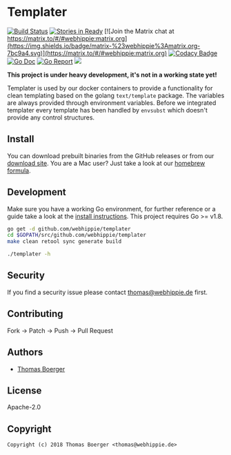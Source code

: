 # Templater

[![Build Status](http://github.dronehippie.de/api/badges/webhippie/templater/status.svg)](http://github.dronehippie.de/webhippie/templater)
[![Stories in Ready](https://badge.waffle.io/webhippie/templater.svg?label=ready&title=Ready)](http://waffle.io/webhippie/templater)
[![Join the Matrix chat at https://matrix.to/#/#webhippie:matrix.org](https://img.shields.io/badge/matrix-%23webhippie%3Amatrix.org-7bc9a4.svg)](https://matrix.to/#/#webhippie:matrix.org)
[![Codacy Badge](https://api.codacy.com/project/badge/Grade/d95dc8cbd6a14ee78b3d52a6a0104304)](https://www.codacy.com/app/webhippie/templater?utm_source=github.com&amp;utm_medium=referral&amp;utm_content=webhippie/templater&amp;utm_campaign=Badge_Grade)
[![Go Doc](https://godoc.org/github.com/webhippie/templater?status.svg)](http://godoc.org/github.com/webhippie/templater)
[![Go Report](http://goreportcard.com/badge/github.com/webhippie/templater)](http://goreportcard.com/report/github.com/webhippie/templater)
[![](https://images.microbadger.com/badges/image/tboerger/templater.svg)](http://microbadger.com/images/tboerger/templater "Get your own image badge on microbadger.com")

**This project is under heavy development, it's not in a working state yet!**

Templater is used by our docker containers to provide a functionality for clean templating based on the golang `text/template` package. The variables are always provided through environment variables. Before we integrated templater every template has been handled by `envsubst` which doesn't provide any control structures.


## Install

You can download prebuilt binaries from the GitHub releases or from our [download site](http://dl.webhippie.de/misc/templater). You are a Mac user? Just take a look at our [homebrew formula](https://github.com/webhippie/homebrew-webhippie).


## Development

Make sure you have a working Go environment, for further reference or a guide take a look at the [install instructions](http://golang.org/doc/install.html). This project requires Go >= v1.8.

```bash
go get -d github.com/webhippie/templater
cd $GOPATH/src/github.com/webhippie/templater
make clean retool sync generate build

./templater -h
```


## Security

If you find a security issue please contact thomas@webhippie.de first.


## Contributing

Fork -> Patch -> Push -> Pull Request


## Authors

* [Thomas Boerger](https://github.com/tboerger)


## License

Apache-2.0


## Copyright

```
Copyright (c) 2018 Thomas Boerger <thomas@webhippie.de>
```
